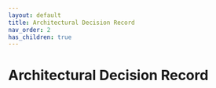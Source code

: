 ```yaml
---
layout: default
title: Architectural Decision Record
nav_order: 2
has_children: true
---
```


# Architectural Decision Record
